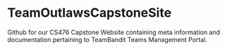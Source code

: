 # TeamOutlawsCapstoneSite
Github for our CS476 Capstone Website containing meta information and documentation pertaining to TeamBandit Teams Management Portal.
